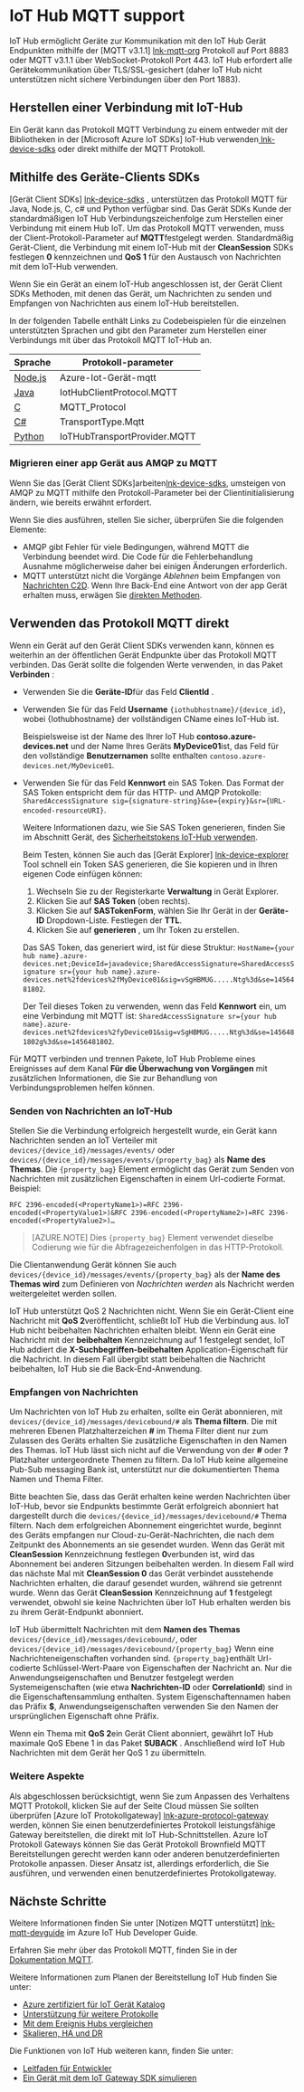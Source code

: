 <properties
 pageTitle="IoT Hub MQTT Support | Microsoft Azure"
 description="Beschreibung der MQTT in IoT Hub Ebene unterstützen"
 services="iot-hub"
 documentationCenter=".net"
 authors="kdotchkoff"
 manager="timlt"
 editor=""/>

<tags
 ms.service="iot-hub"
 ms.devlang="multiple"
 ms.topic="article"
 ms.tgt_pltfrm="na"
 ms.workload="na"
 ms.date="10/24/2016"
 ms.author="kdotchko"/>

# <a name="iot-hub-mqtt-support"></a>IoT Hub MQTT support

IoT Hub ermöglicht Geräte zur Kommunikation mit den IoT Hub Gerät Endpunkten mithilfe der [MQTT v3.1.1] [ lnk-mqtt-org] Protokoll auf Port 8883 oder MQTT v3.1.1 über WebSocket-Protokoll Port 443. IoT Hub erfordert alle Gerätekommunikation über TLS/SSL-gesichert (daher IoT Hub nicht unterstützen nicht sichere Verbindungen über den Port 1883).

## <a name="connecting-to-iot-hub"></a>Herstellen einer Verbindung mit IoT-Hub

Ein Gerät kann das Protokoll MQTT Verbindung zu einem entweder mit der Bibliotheken in der [Microsoft Azure IoT SDKs] IoT-Hub verwenden[ lnk-device-sdks] oder direkt mithilfe der MQTT Protokoll.

## <a name="using-the-device-client-sdks"></a>Mithilfe des Geräte-Clients SDKs

[Gerät Client SDKs] [ lnk-device-sdks] , unterstützen das Protokoll MQTT für Java, Node.js, C, c# und Python verfügbar sind. Das Gerät SDKs Kunde der standardmäßigen IoT Hub Verbindungszeichenfolge zum Herstellen einer Verbindung mit einem Hub IoT. Um das Protokoll MQTT verwenden, muss der Client-Protokoll-Parameter auf **MQTT**festgelegt werden. Standardmäßig Gerät-Client, die Verbindung mit einem IoT-Hub mit der **CleanSession** SDKs festlegen **0** kennzeichnen und **QoS 1** für den Austausch von Nachrichten mit dem IoT-Hub verwenden.

Wenn Sie ein Gerät an einem IoT-Hub angeschlossen ist, der Gerät Client SDKs Methoden, mit denen das Gerät, um Nachrichten zu senden und Empfangen von Nachrichten aus einem IoT-Hub bereitstellen.

In der folgenden Tabelle enthält Links zu Codebeispielen für die einzelnen unterstützten Sprachen und gibt den Parameter zum Herstellen einer Verbindungs mit über das Protokoll MQTT IoT-Hub an.

| Sprache                   | Protokoll-parameter        |
| -------------------------- | ------------------------- |
| [Node.js][lnk-sample-node] | Azure-Iot-Gerät-mqtt     |
| [Java][lnk-sample-java]    | IotHubClientProtocol.MQTT |
| [C][lnk-sample-c]          | MQTT_Protocol             |
| [C#][lnk-sample-csharp]    | TransportType.Mqtt        |
| [Python][lnk-sample-python] | IoTHubTransportProvider.MQTT |

### <a name="migrating-a-device-app-from-amqp-to-mqtt"></a>Migrieren einer app Gerät aus AMQP zu MQTT
Wenn Sie das [Gerät Client SDKs]arbeiten[lnk-device-sdks], umsteigen von AMQP zu MQTT mithilfe den Protokoll-Parameter bei der Clientinitialisierung ändern, wie bereits erwähnt erfordert.

Wenn Sie dies ausführen, stellen Sie sicher, überprüfen Sie die folgenden Elemente:

* AMQP gibt Fehler für viele Bedingungen, während MQTT die Verbindung beendet wird. Die Code für die Fehlerbehandlung Ausnahme möglicherweise daher bei einigen Änderungen erforderlich.
* MQTT unterstützt nicht die Vorgänge *Ablehnen* beim Empfangen von [Nachrichten C2D][lnk-messaging]. Wenn Ihre Back-End eine Antwort von der app Gerät erhalten muss, erwägen Sie [direkten Methoden][lnk-methods].

## <a name="using-the-mqtt-protocol-directly"></a>Verwenden das Protokoll MQTT direkt

Wenn ein Gerät auf den Gerät Client SDKs verwenden kann, können es weiterhin an der öffentlichen Gerät Endpunkte über das Protokoll MQTT verbinden. Das Gerät sollte die folgenden Werte verwenden, in das Paket **Verbinden** :

- Verwenden Sie die **Geräte-ID**für das Feld **ClientId** . 
- Verwenden Sie für das Feld **Username** `{iothubhostname}/{device_id}`, wobei {Iothubhostname} der vollständigen CName eines IoT-Hub ist.

    Beispielsweise ist der Name des Ihrer IoT Hub **contoso.azure-devices.net** und der Name Ihres Geräts **MyDevice01**ist, das Feld für den vollständige **Benutzernamen** sollte enthalten `contoso.azure-devices.net/MyDevice01`.

- Verwenden Sie für das Feld **Kennwort** ein SAS Token. Das Format der SAS Token entspricht dem für das HTTP- und AMQP Protokolle:<br/>`SharedAccessSignature sig={signature-string}&se={expiry}&sr={URL-encoded-resourceURI}`.

    Weitere Informationen dazu, wie Sie SAS Token generieren, finden Sie im Abschnitt Gerät, des [Sicherheitstokens IoT-Hub verwenden][lnk-sas-tokens].
    
    Beim Testen, können Sie auch das [Gerät Explorer] [ lnk-device-explorer] Tool schnell ein Token SAS generieren, die Sie kopieren und in Ihren eigenen Code einfügen können:
    
    1. Wechseln Sie zu der Registerkarte **Verwaltung** in Gerät Explorer.
    2. Klicken Sie auf **SAS Token** (oben rechts).
    3. Klicken Sie auf **SASTokenForm**, wählen Sie Ihr Gerät in der **Geräte-ID** Dropdown-Liste. Festlegen der **TTL**.
    4. Klicken Sie auf **generieren** , um Ihr Token zu erstellen.
    
    Das SAS Token, das generiert wird, ist für diese Struktur:   `HostName={your hub name}.azure-devices.net;DeviceId=javadevice;SharedAccessSignature=SharedAccessSignature sr={your hub name}.azure-devices.net%2fdevices%2fMyDevice01&sig=vSgHBMUG.....Ntg%3d&se=1456481802`.

    Der Teil dieses Token zu verwenden, wenn das Feld **Kennwort** ein, um eine Verbindung mit MQTT ist:   `SharedAccessSignature sr={your hub name}.azure-devices.net%2fdevices%2fyDevice01&sig=vSgHBMUG.....Ntg%3d&se=1456481802g%3d&se=1456481802`.

Für MQTT verbinden und trennen Pakete, IoT Hub Probleme eines Ereignisses auf dem Kanal **Für die Überwachung von Vorgängen** mit zusätzlichen Informationen, die Sie zur Behandlung von Verbindungsproblemen helfen können.

### <a name="sending-messages-to-iot-hub"></a>Senden von Nachrichten an IoT-Hub

Stellen Sie die Verbindung erfolgreich hergestellt wurde, ein Gerät kann Nachrichten senden an IoT Verteiler mit `devices/{device_id}/messages/events/` oder `devices/{device_id}/messages/events/{property_bag}` als **Name des Themas**. Die `{property_bag}` Element ermöglicht das Gerät zum Senden von Nachrichten mit zusätzlichen Eigenschaften in einem Url-codierte Format. Beispiel:

```
RFC 2396-encoded(<PropertyName1>)=RFC 2396-encoded(<PropertyValue1>)&RFC 2396-encoded(<PropertyName2>)=RFC 2396-encoded(<PropertyValue2>)…
```

> [AZURE.NOTE] Dies `{property_bag}` Element verwendet dieselbe Codierung wie für die Abfragezeichenfolgen in das HTTP-Protokoll.

Die Clientanwendung Gerät können Sie auch `devices/{device_id}/messages/events/{property_bag}` als der **Name des Themas wird** zum Definieren von *Nachrichten werden* als Nachricht werden weitergeleitet werden sollen.

IoT Hub unterstützt QoS 2 Nachrichten nicht. Wenn Sie ein Gerät-Client eine Nachricht mit **QoS 2**veröffentlicht, schließt IoT Hub die Verbindung aus.
IoT Hub nicht beibehalten Nachrichten erhalten bleibt. Wenn ein Gerät eine Nachricht mit der **beibehalten** Kennzeichnung auf 1 festgelegt sendet, IoT Hub addiert die **X-Suchbegriffen-beibehalten** Application-Eigenschaft für die Nachricht. In diesem Fall übergibt statt beibehalten die Nachricht beibehalten, IoT Hub sie die Back-End-Anwendung.

### <a name="receiving-messages"></a>Empfangen von Nachrichten

Um Nachrichten von IoT Hub zu erhalten, sollte ein Gerät abonnieren, mit `devices/{device_id}/messages/devicebound/#` als **Thema filtern**. Die mit mehreren Ebenen Platzhalterzeichen **#** im Thema Filter dient nur zum Zulassen des Geräts erhalten Sie zusätzliche Eigenschaften in den Namen des Themas. IoT Hub lässt sich nicht auf die Verwendung von der **#** oder **?** Platzhalter untergeordnete Themen zu filtern. Da IoT Hub keine allgemeine Pub-Sub messaging Bank ist, unterstützt nur die dokumentierten Thema Namen und Thema Filter.

Bitte beachten Sie, dass das Gerät erhalten keine werden Nachrichten über IoT-Hub, bevor sie Endpunkts bestimmte Gerät erfolgreich abonniert hat dargestellt durch die `devices/{device_id}/messages/devicebound/#` Thema filtern. Nach dem erfolgreichen Abonnement eingerichtet wurde, beginnt des Geräts empfangen nur Cloud-zu-Gerät-Nachrichten, die nach dem Zeitpunkt des Abonnements an sie gesendet wurden. Wenn das Gerät mit **CleanSession** Kennzeichnung festlegen **0**verbunden ist, wird das Abonnement bei anderen Sitzungen beibehalten werden. In diesem Fall wird das nächste Mal mit **CleanSession 0** das Gerät verbindet ausstehende Nachrichten erhalten, die darauf gesendet wurden, während sie getrennt wurde. Wenn das Gerät **CleanSession** Kennzeichnung auf **1** festgelegt verwendet, obwohl sie keine Nachrichten über IoT Hub erhalten werden bis zu ihrem Gerät-Endpunkt abonniert.

IoT Hub übermittelt Nachrichten mit dem **Namen des Themas** `devices/{device_id}/messages/devicebound/`, oder `devices/{device_id}/messages/devicebound/{property_bag}` Wenn eine Nachrichteneigenschaften vorhanden sind. `{property_bag}`enthält Url-codierte Schlüssel-Wert-Paare von Eigenschaften der Nachricht an. Nur die Anwendungseigenschaften und Benutzer festgelegt werden Systemeigenschaften (wie etwa **Nachrichten-ID** oder **CorrelationId**) sind in die Eigenschaftensammlung enthalten. System Eigenschaftennamen haben das Präfix **$**, Anwendungseigenschaften verwenden Sie den Namen der ursprünglichen Eigenschaft ohne Präfix.

Wenn ein Thema mit **QoS 2**ein Gerät Client abonniert, gewährt IoT Hub maximale QoS Ebene 1 in das Paket **SUBACK** . Anschließend wird IoT Hub Nachrichten mit dem Gerät her QoS 1 zu übermitteln.

### <a name="additional-considerations"></a>Weitere Aspekte

Als abgeschlossen berücksichtigt, wenn Sie zum Anpassen des Verhaltens MQTT Protokoll, klicken Sie auf der Seite Cloud müssen Sie sollten überprüfen [Azure IoT Protokollgateway] [ lnk-azure-protocol-gateway] werden, können Sie einen benutzerdefiniertes Protokoll leistungsfähige Gateway bereitstellen, die direkt mit IoT Hub-Schnittstellen. Azure IoT Protokoll Gateways können Sie das Gerät Protokoll Brownfield MQTT Bereitstellungen gerecht werden kann oder anderen benutzerdefinierten Protokolle anpassen. Dieser Ansatz ist, allerdings erforderlich, die Sie ausführen, und verwenden einen benutzerdefiniertes Protokollgateway.

## <a name="next-steps"></a>Nächste Schritte

Weitere Informationen finden Sie unter [Notizen MQTT unterstützt] [ lnk-mqtt-devguide] im Azure IoT Hub Developer Guide.

Erfahren Sie mehr über das Protokoll MQTT, finden Sie in der [Dokumentation MQTT][lnk-mqtt-docs].

Weitere Informationen zum Planen der Bereitstellung IoT Hub finden Sie unter:

- [Azure zertifiziert für IoT Gerät Katalog][lnk-devices]
- [Unterstützung für weitere Protokolle][lnk-protocols]
- [Mit dem Ereignis Hubs vergleichen][lnk-compare]
- [Skalieren, HA und DR][lnk-scaling]

Die Funktionen von IoT Hub weiteren kann, finden Sie unter:

- [Leitfaden für Entwickler][lnk-devguide]
- [Ein Gerät mit dem IoT Gateway SDK simulieren][lnk-gateway]

[lnk-device-sdks]: https://github.com/Azure/azure-iot-sdks/blob/master/readme.md
[lnk-mqtt-org]: http://mqtt.org/
[lnk-mqtt-docs]: http://mqtt.org/documentation
[lnk-sample-node]: https://github.com/Azure/azure-iot-sdks/blob/develop/node/device/samples/simple_sample_device.js
[lnk-sample-java]: https://github.com/Azure/azure-iot-sdks/blob/develop/java/device/samples/send-receive-sample/src/main/java/samples/com/microsoft/azure/iothub/SendReceive.java
[lnk-sample-c]: https://github.com/Azure/azure-iot-sdks/tree/master/c/iothub_client/samples/iothub_client_sample_mqtt
[lnk-sample-csharp]: https://github.com/Azure/azure-iot-sdks/tree/master/csharp/device/samples
[lnk-sample-python]: https://github.com/Azure/azure-iot-sdks/tree/master/python/device/samples
[lnk-device-explorer]: https://github.com/Azure/azure-iot-sdks/blob/master/tools/DeviceExplorer/readme.md
[lnk-sas-tokens]: iot-hub-devguide-security.md#using-sas-tokens-as-a-device
[lnk-mqtt-devguide]: iot-hub-devguide-messaging.md#notes-on-mqtt-support
[lnk-azure-protocol-gateway]: iot-hub-protocol-gateway.md

[lnk-devices]: https://catalog.azureiotsuite.com/
[lnk-protocols]: iot-hub-protocol-gateway.md
[lnk-compare]: iot-hub-compare-event-hubs.md
[lnk-scaling]: iot-hub-scaling.md
[lnk-devguide]: iot-hub-devguide.md
[lnk-gateway]: iot-hub-linux-gateway-sdk-simulated-device.md

[lnk-methods]: iot-hub-devguide-direct-methods.md
[lnk-messaging]: iot-hub-devguide-messaging.md
